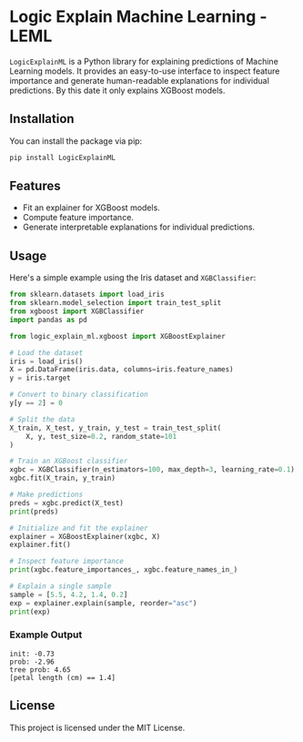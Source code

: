# Logic Explain Machine Learning - LEML

`LogicExplainML` is a Python library for explaining predictions of Machine Learning models.
It provides an easy-to-use interface to inspect feature importance and generate human-readable explanations for individual predictions.
By this date it only explains XGBoost models.

## Installation

You can install the package via pip:

```bash
pip install LogicExplainML
````

## Features

* Fit an explainer for XGBoost models.
* Compute feature importance.
* Generate interpretable explanations for individual predictions.

## Usage

Here's a simple example using the Iris dataset and `XGBClassifier`:

```python
from sklearn.datasets import load_iris
from sklearn.model_selection import train_test_split
from xgboost import XGBClassifier
import pandas as pd

from logic_explain_ml.xgboost import XGBoostExplainer

# Load the dataset
iris = load_iris()
X = pd.DataFrame(iris.data, columns=iris.feature_names)
y = iris.target

# Convert to binary classification
y[y == 2] = 0

# Split the data
X_train, X_test, y_train, y_test = train_test_split(
    X, y, test_size=0.2, random_state=101
)

# Train an XGBoost classifier
xgbc = XGBClassifier(n_estimators=100, max_depth=3, learning_rate=0.1)
xgbc.fit(X_train, y_train)

# Make predictions
preds = xgbc.predict(X_test)
print(preds)

# Initialize and fit the explainer
explainer = XGBoostExplainer(xgbc, X)
explainer.fit()

# Inspect feature importance
print(xgbc.feature_importances_, xgbc.feature_names_in_)

# Explain a single sample
sample = [5.5, 4.2, 1.4, 0.2]
exp = explainer.explain(sample, reorder="asc")
print(exp)
```

### Example Output

```text
init: -0.73
prob: -2.96
tree prob: 4.65
[petal length (cm) == 1.4]
```

## License

This project is licensed under the MIT License.




